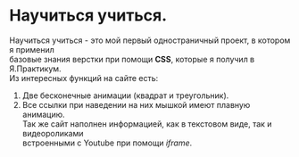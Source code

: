 # Научиться учиться.  
Научиться учиться - это мой первый одностраничный проект, в котором я применил  
базовые знания верстки при помощи **CSS**, которые я получил в Я.Практикум.  
Из интересных функций на сайте есть:  
1. Две бесконечные анимации (квадрат и треугольник).
2. Все ссылки при наведении на них мышкой имеют плавную анимацию.  
Так же сайт наполнен информацией, как в текстовом виде, так и видеороликами  
встроенными с Youtube при помощи _iframe_.